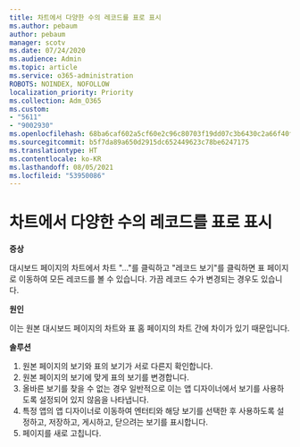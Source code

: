 ```yaml
---
title: 차트에서 다양한 수의 레코드를 표로 표시
ms.author: pebaum
author: pebaum
manager: scotv
ms.date: 07/24/2020
ms.audience: Admin
ms.topic: article
ms.service: o365-administration
ROBOTS: NOINDEX, NOFOLLOW
localization_priority: Priority
ms.collection: Adm_O365
ms.custom:
- "5611"
- "9002930"
ms.openlocfilehash: 68ba6caf602a5cf60e2c96c80703f19dd07c3b6430c2a66f40fea4a2f3d06e75
ms.sourcegitcommit: b5f7da89a650d2915dc652449623c78be6247175
ms.translationtype: HT
ms.contentlocale: ko-KR
ms.lasthandoff: 08/05/2021
ms.locfileid: "53950086"
---
```

# <a name="chart-shows-different-number-of-records-in-grid"></a>차트에서 다양한 수의 레코드를 표로 표시

**증상**

대시보드 페이지의 차트에서 차트 "…"를 클릭하고 "레코드 보기"를 클릭하면 표 페이지로 이동하여 모든 레코드를 볼 수 있습니다. 가끔 레코드 수가 변경되는 경우도 있습니다.

**원인**

이는 원본 대시보드 페이지의 차트와 표 홈 페이지의 차트 간에 차이가 있기 때문입니다.  

**솔루션**

1. 원본 페이지의 보기와 표의 보기가 서로 다른지 확인합니다.
2. 원본 페이지의 보기에 맞게 표의 보기를 변경합니다.
3. 올바른 보기를 찾을 수 없는 경우 일반적으로 이는 앱 디자이너에서 보기를 사용하도록 설정되어 있지 않음을 나타냅니다.
4. 특정 앱의 앱 디자이너로 이동하여 엔터티와 해당 보기를 선택한 후 사용하도록 설정하고, 저장하고, 게시하고, 닫으려는 보기를 표시합니다.
5. 페이지를 새로 고칩니다.